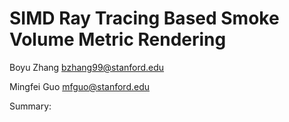 # SIMD Ray Tracing Based Smoke Volume Metric Rendering

Boyu Zhang bzhang99@stanford.edu

Mingfei Guo mfguo@stanford.edu

Summary: 
